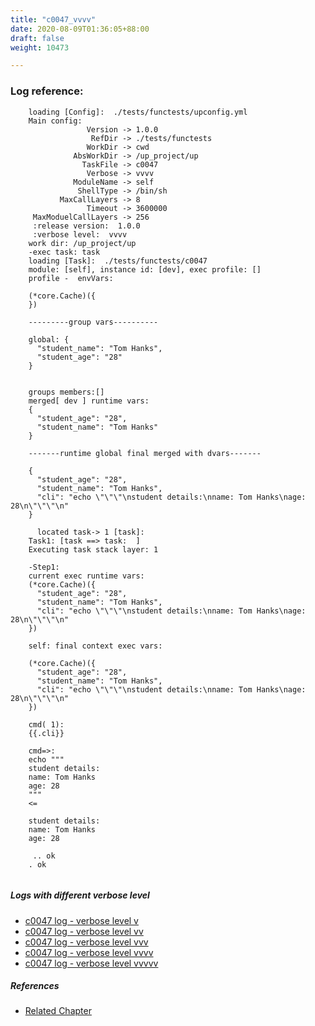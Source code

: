 ```yaml
---
title: "c0047_vvvv"
date: 2020-08-09T01:36:05+88:00
draft: false
weight: 10473

---
```


### Log reference: <no value>

```
    loading [Config]:  ./tests/functests/upconfig.yml
    Main config:
                 Version -> 1.0.0
                  RefDir -> ./tests/functests
                 WorkDir -> cwd
              AbsWorkDir -> /up_project/up
                TaskFile -> c0047
                 Verbose -> vvvv
              ModuleName -> self
               ShellType -> /bin/sh
           MaxCallLayers -> 8
                 Timeout -> 3600000
     MaxModuelCallLayers -> 256
     :release version:  1.0.0
     :verbose level:  vvvv
    work dir: /up_project/up
    -exec task: task
    loading [Task]:  ./tests/functests/c0047
    module: [self], instance id: [dev], exec profile: []
    profile -  envVars:
    
    (*core.Cache)({
    })
    
    ---------group vars----------
    
    global: {
      "student_name": "Tom Hanks",
      "student_age": "28"
    }
    
    
    groups members:[]
    merged[ dev ] runtime vars:
    {
      "student_age": "28",
      "student_name": "Tom Hanks"
    }
    
    -------runtime global final merged with dvars-------
    
    {
      "student_age": "28",
      "student_name": "Tom Hanks",
      "cli": "echo \"\"\"\nstudent details:\nname: Tom Hanks\nage: 28\n\"\"\"\n"
    }
    
      located task-> 1 [task]: 
    Task1: [task ==> task:  ]
    Executing task stack layer: 1
    
    -Step1:
    current exec runtime vars:
    (*core.Cache)({
      "student_age": "28",
      "student_name": "Tom Hanks",
      "cli": "echo \"\"\"\nstudent details:\nname: Tom Hanks\nage: 28\n\"\"\"\n"
    })
    
    self: final context exec vars:
    
    (*core.Cache)({
      "student_age": "28",
      "student_name": "Tom Hanks",
      "cli": "echo \"\"\"\nstudent details:\nname: Tom Hanks\nage: 28\n\"\"\"\n"
    })
    
    cmd( 1):
    {{.cli}}
    
    cmd=>:
    echo """
    student details:
    name: Tom Hanks
    age: 28
    """
    <=
    
    student details:
    name: Tom Hanks
    age: 28
    
     .. ok
    . ok
    
```

##### Logs with different verbose level
* [c0047 log - verbose level v](../../logs/c0047_v)
* [c0047 log - verbose level vv](../../logs/c0047_vv)
* [c0047 log - verbose level vvv](../../logs/c0047_vvv)
* [c0047 log - verbose level vvvv](../../logs/c0047_vvvv)
* [c0047 log - verbose level vvvvv](../../logs/c0047_vvvvv)

##### References
* [Related Chapter](../../design-patterns/c0047)
